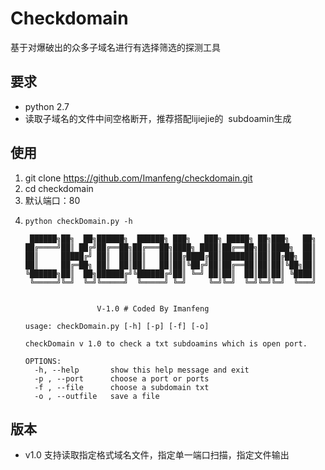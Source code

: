 # Checkdomain

基于对爆破出的众多子域名进行有选择筛选的探测工具



## 要求

- python 2.7
- 读取子域名的文件中间空格断开，推荐搭配lijiejie的
  subdoamin生成

## 使用

1. git clone https://github.com/Imanfeng/checkdomain.git
2. cd checkdomain
3. 默认端口：80 
4.     python checkDomain.py -h
       
        ██████╗██╗  ██╗██████╗  ██████╗ ███╗   ███╗ █████╗ ██╗███╗   ██╗
       ██╔════╝██║ ██╔╝██╔══██╗██╔═══██╗████╗ ████║██╔══██╗██║████╗  ██║
       ██║     █████╔╝ ██║  ██║██║   ██║██╔████╔██║███████║██║██╔██╗ ██║
       ██║     ██╔═██╗ ██║  ██║██║   ██║██║╚██╔╝██║██╔══██║██║██║╚██╗██║
       ╚██████╗██║  ██╗██████╔╝╚██████╔╝██║ ╚═╝ ██║██║  ██║██║██║ ╚████║
        ╚═════╝╚═╝  ╚═╝╚═════╝  ╚═════╝ ╚═╝     ╚═╝╚═╝  ╚═╝╚═╝╚═╝  ╚═══╝
       
       
                       V-1.0 # Coded By Imanfeng
       
       usage: checkDomain.py [-h] [-p] [-f] [-o]
       
       checkDomain v 1.0 to check a txt subdoamins which is open port.
       
       OPTIONS:
         -h, --help       show this help message and exit
         -p , --port      choose a port or ports
         -f , --file      choose a subdomain txt
         -o , --outfile   save a file
   
## 版本
- v1.0 支持读取指定格式域名文件，指定单一端口扫描，指定文件输出
